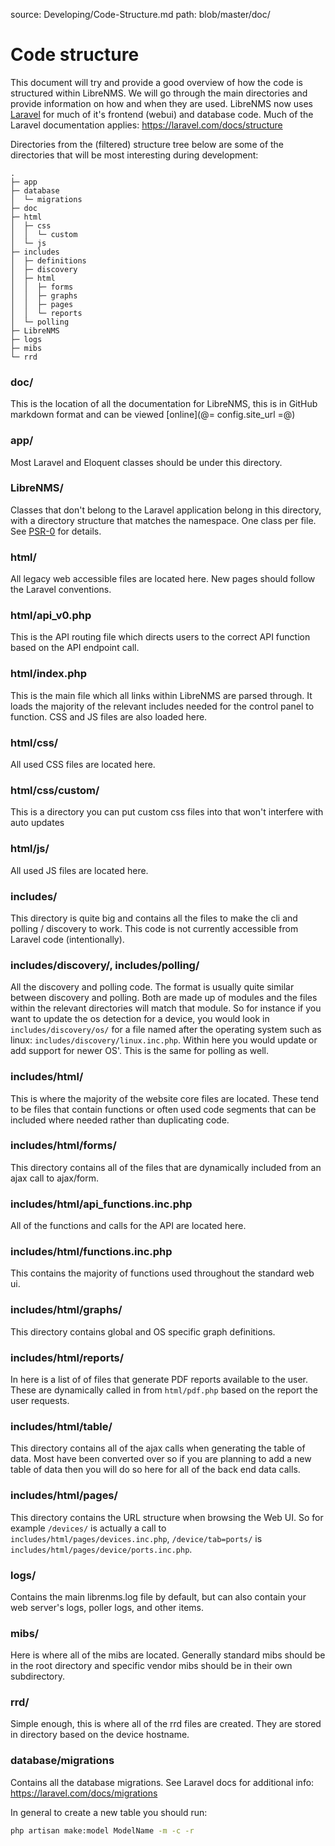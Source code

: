 source: Developing/Code-Structure.md
path: blob/master/doc/

# Code structure

This document will try and provide a good overview of how the code is
structured within LibreNMS. We will go through the main directories
and provide information on how and when they are used.
LibreNMS now uses [Laravel](https://laravel.com/docs/) for much of
it's frontend (webui) and database code. Much of the Laravel
documentation applies: <https://laravel.com/docs/structure>

Directories from the (filtered) structure tree below are some of the
directories that will be most interesting during development:

```text
.
├─ app
├─ database
│  └─ migrations
├─ doc
├─ html
│  ├─ css
│  │  └─ custom
│  └─ js
├─ includes
│  ├─ definitions
│  ├─ discovery
│  ├─ html
│  │  ├─ forms
│  │  ├─ graphs
│  │  ├─ pages
│  │  └─ reports
│  └─ polling
├─ LibreNMS
├─ logs
├─ mibs
└─ rrd
```

### doc/

This is the location of all the documentation for LibreNMS, this is in
GitHub markdown format and can be viewed [online](@= config.site_url =@)

### app/

Most Laravel and Eloquent classes should be under this directory.

### LibreNMS/

Classes that don't belong to the Laravel application belong in this
directory, with a directory structure that matches the namespace.  One
class per file. See [PSR-0](http://www.php-fig.org/psr/psr-0/) for details.

### html/

All legacy web accessible files are located here. New pages should
follow the Laravel conventions.

### html/api_v0.php

This is the API routing file which directs users to the correct API
function based on the API endpoint call.

### html/index.php

This is the main file which all links within LibreNMS are parsed
through. It loads the majority of the relevant includes needed for the
control panel to function. CSS and JS files are also loaded here.

### html/css/

All used CSS files are located here.

### html/css/custom/

This is a directory you can put custom css files into that won't interfere with auto updates

### html/js/

All used JS files are located here.

### includes/

This directory is quite big and contains all the files to make the cli
and polling / discovery to work.  This code is not currently
accessible from Laravel code (intentionally).

### includes/discovery/, includes/polling/

All the discovery and polling code. The format is usually quite
similar between discovery and polling. Both are made up of modules and
the files within the relevant directories will match that module. So
for instance if you want to update the os detection for a device, you
would look in `includes/discovery/os/` for a file named after the
operating system such as linux:
`includes/discovery/linux.inc.php`. Within here you would update or
add support for newer OS'. This is the same for polling as well.

### includes/html/

This is where the majority of the website core files are
located. These tend to be files that contain functions or often used
code segments that can be included where needed rather than
duplicating code.

### includes/html/forms/

This directory contains all of the files that are dynamically included
from an ajax call to ajax/form.

### includes/html/api_functions.inc.php

All of the functions and calls for the API are located here.

### includes/html/functions.inc.php

This contains the majority of functions used throughout the standard
web ui.

### includes/html/graphs/

This directory contains global and OS specific graph definitions.

### includes/html/reports/

In here is a list of of files that generate PDF reports available to
the user. These are dynamically called in from `html/pdf.php` based on
the report the user requests.

### includes/html/table/

This directory contains all of the ajax calls when generating the
table of data. Most have been converted over so if you are planning to
add a new table of data then you will do so here for all of the back
end data calls.

### includes/html/pages/

This directory contains the URL structure when browsing the Web UI. So
for example `/devices/` is actually a call to
`includes/html/pages/devices.inc.php`, `/device/tab=ports/` is
`includes/html/pages/device/ports.inc.php`.

### logs/

Contains the main librenms.log file by default, but can also contain
your web server's logs, poller logs, and other items.

### mibs/

Here is where all of the mibs are located.  Generally standard mibs
should be in the root directory and specific vendor mibs should be in
their own subdirectory.

### rrd/

Simple enough, this is where all of the rrd files are created. They
are stored in directory based on the device hostname.

### database/migrations

Contains all the database migrations.  See Laravel docs for additional
info: <https://laravel.com/docs/migrations>

In general to create a new table you should run:

```bash
php artisan make:model ModelName -m -c -r
```
